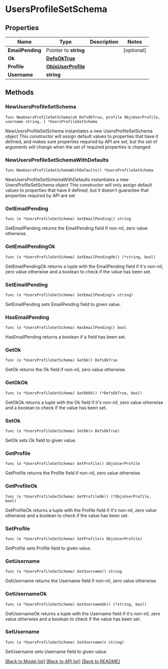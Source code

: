 # UsersProfileSetSchema

## Properties

Name | Type | Description | Notes
------------ | ------------- | ------------- | -------------
**EmailPending** | Pointer to **string** |  | [optional] 
**Ok** | [**DefsOkTrue**](DefsOkTrue.md) |  | 
**Profile** | [**ObjsUserProfile**](ObjsUserProfile.md) |  | 
**Username** | **string** |  | 

## Methods

### NewUsersProfileSetSchema

`func NewUsersProfileSetSchema(ok DefsOkTrue, profile ObjsUserProfile, username string, ) *UsersProfileSetSchema`

NewUsersProfileSetSchema instantiates a new UsersProfileSetSchema object
This constructor will assign default values to properties that have it defined,
and makes sure properties required by API are set, but the set of arguments
will change when the set of required properties is changed

### NewUsersProfileSetSchemaWithDefaults

`func NewUsersProfileSetSchemaWithDefaults() *UsersProfileSetSchema`

NewUsersProfileSetSchemaWithDefaults instantiates a new UsersProfileSetSchema object
This constructor will only assign default values to properties that have it defined,
but it doesn't guarantee that properties required by API are set

### GetEmailPending

`func (o *UsersProfileSetSchema) GetEmailPending() string`

GetEmailPending returns the EmailPending field if non-nil, zero value otherwise.

### GetEmailPendingOk

`func (o *UsersProfileSetSchema) GetEmailPendingOk() (*string, bool)`

GetEmailPendingOk returns a tuple with the EmailPending field if it's non-nil, zero value otherwise
and a boolean to check if the value has been set.

### SetEmailPending

`func (o *UsersProfileSetSchema) SetEmailPending(v string)`

SetEmailPending sets EmailPending field to given value.

### HasEmailPending

`func (o *UsersProfileSetSchema) HasEmailPending() bool`

HasEmailPending returns a boolean if a field has been set.

### GetOk

`func (o *UsersProfileSetSchema) GetOk() DefsOkTrue`

GetOk returns the Ok field if non-nil, zero value otherwise.

### GetOkOk

`func (o *UsersProfileSetSchema) GetOkOk() (*DefsOkTrue, bool)`

GetOkOk returns a tuple with the Ok field if it's non-nil, zero value otherwise
and a boolean to check if the value has been set.

### SetOk

`func (o *UsersProfileSetSchema) SetOk(v DefsOkTrue)`

SetOk sets Ok field to given value.


### GetProfile

`func (o *UsersProfileSetSchema) GetProfile() ObjsUserProfile`

GetProfile returns the Profile field if non-nil, zero value otherwise.

### GetProfileOk

`func (o *UsersProfileSetSchema) GetProfileOk() (*ObjsUserProfile, bool)`

GetProfileOk returns a tuple with the Profile field if it's non-nil, zero value otherwise
and a boolean to check if the value has been set.

### SetProfile

`func (o *UsersProfileSetSchema) SetProfile(v ObjsUserProfile)`

SetProfile sets Profile field to given value.


### GetUsername

`func (o *UsersProfileSetSchema) GetUsername() string`

GetUsername returns the Username field if non-nil, zero value otherwise.

### GetUsernameOk

`func (o *UsersProfileSetSchema) GetUsernameOk() (*string, bool)`

GetUsernameOk returns a tuple with the Username field if it's non-nil, zero value otherwise
and a boolean to check if the value has been set.

### SetUsername

`func (o *UsersProfileSetSchema) SetUsername(v string)`

SetUsername sets Username field to given value.



[[Back to Model list]](../README.md#documentation-for-models) [[Back to API list]](../README.md#documentation-for-api-endpoints) [[Back to README]](../README.md)


